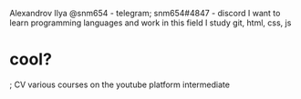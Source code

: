 Alexandrov Ilya
@snm654 - telegram;  snm654#4847 - discord
I want to learn programming languages and work in this field
I study git, html, css, js
<h1>cool?</h1>;
CV
various courses on the youtube platform
intermediate